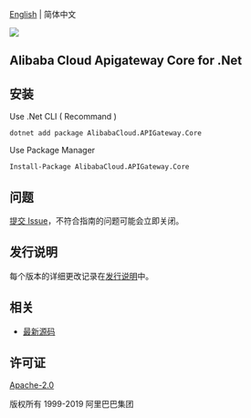 [English](README.md) | 简体中文

![](https://aliyunsdk-pages.alicdn.com/icons/AlibabaCloud.svg)

## Alibaba Cloud Apigateway Core for .Net


## 安装

Use .Net CLI ( Recommand )

    dotnet add package AlibabaCloud.APIGateway.Core

Use Package Manager

    Install-Package AlibabaCloud.APIGateway.Core

## 问题
[提交 Issue](https://github.com/aliyun/alibabacloud-apigateway-core-sdk/issues/new)，不符合指南的问题可能会立即关闭。

## 发行说明
每个版本的详细更改记录在[发行说明](./ChangeLog.md)中。

## 相关
* [最新源码](https://github.com/aliyun/alibabacloud-apigateway-core-sdk/tree/master/csharp)

## 许可证
[Apache-2.0](http://www.apache.org/licenses/LICENSE-2.0)

版权所有 1999-2019 阿里巴巴集团

